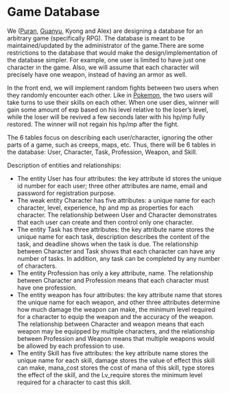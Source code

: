 # Game Database

We ([Puran](https://github.com/puranzhang), [Guanyu](https://github.com/RobinChenRichmond), Kyong and Alex) are designing a database for an arbitrary game (specifically RPG). The database is meant to be maintained/updated by the administrator of the game.There are some restrictions to the database that would make the design/implementation of the database simpler. For example, one user is limited to have just one character in the game.  Also, we will assume that each character will precisely have one weapon, instead of having an armor as well.

In the front end, we will implement random fights between two users when they randomly encounter each other. Like in [Pokemon](http://www.pokemon.com/us/), the two users will take turns to use their skills on each other. When one user dies, winner will gain some amount of exp based on his level relative to the loser’s level, while the loser will be revived a few seconds later with his hp/mp fully restored. The winner will not regain his hp/mp after the fight. 

The 6 tables focus on describing each user/character, ignoring the other parts of a game, such as creeps, maps, etc. Thus, there will be 6 tables in the database: User, Character, Task, Profession, Weapon, and Skill. 

Description of entities and relationships:
- The entity User has four attributes: the key attribute id stores the unique id number for each user; three other attributes are name, email and password for registration purpose. 
- The weak entity Character has five attributes: a unique name for each character, level, experience, hp and mp as properties for each character. The relationship between User and Character demonstrates that each user can create and then control only one character. 
- The entity Task has three attributes: the key attribute name stores the unique name for each task, description describes the content of the task, and deadline shows when the task is due. The relationship between Character and Task shows that each character can have any number of tasks. In addition, any task can be completed by any number of characters.
- The entity Profession has only a key attribute, name. The relationship between Character and Profession means that each character must have one profession.
- The entity weapon has four attributes: the key attribute name that stores the unique name for each weapon, and other three attributes determine how much damage the weapon can make, the minimum level required for a character to equip the weapon and the accuracy of the weapon. The relationship between Character and weapon means that each weapon may be equipped by multiple characters, and the relationship between Profession and Weapon means that multiple weapons would be allowed by each profession to use.
- The entity Skill has five attributes: the key attribute name stores the unique name for each skill, damage stores the value of effect this skill can make, mana_cost stores the cost of mana of this skill, type stores the effect of the skill, and the Lv_require stores the minimum level required for a character to cast this skill.

